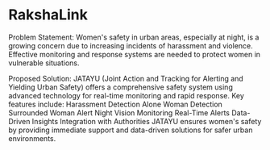 # RakshaLink
Problem Statement: Women's safety in urban areas, especially at night, is a growing concern due to increasing incidents of harassment and violence. Effective monitoring and response systems are needed to protect women in vulnerable situations.

Proposed Solution: JATAYU (Joint Action and Tracking for Alerting and  Yielding Urban Safety) offers a comprehensive safety system using advanced technology for real-time monitoring and rapid response.
Key features include:
Harassment Detection
Alone Woman Detection
Surrounded Woman Alert
Night Vision Monitoring
Real-Time Alerts
Data-Driven Insights
Integration with Authorities
JATAYU ensures women's safety by providing immediate support and data-driven solutions for safer urban environments.
